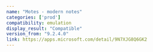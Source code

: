 ```yaml
---
name: "Motes - modern notes"
categories: ['prod']
compatibility: emulation
display_result: "Compatible"
version_from: "9.2.4.0"
link: https://apps.microsoft.com/detail/9N7XJG8Q6GK2
---
```

